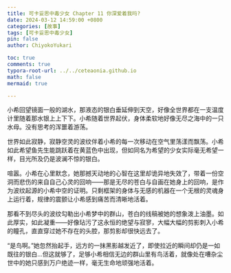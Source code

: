 ```yaml
---
title: 可卡妥思中毒少女 Chapter 11 你深爱着我吗?
date: 2024-03-12 14:59:00 +0800
categories: [故事]
tags: [可卡妥思中毒少女]
pin: false
author: ChiyokoYukari

toc: true
comments: true
typora-root-url: ../../ceteaonia.github.io
math: false
mermaid: true

---
```


小希回望镜面一般的湖水，那液态的银白垂延伸到天空，好像全世界都在一支温度计里随着那水银上上下下。小希随着世界起伏，身体柔软地好像无尽之海中的一只水母。没有思考的浑噩着游荡。

世界如此寂静，寂静空灵的波纹伴着小希的每一次移动在空气里荡漾而飘荡。小希如此希望鱼先生能跳跃着在黄蓝色中出现，但如同名为希望的少女实际毫无希望一样，目光所及仍是波澜不惊的银白。

喧嚣。小希在心里默念，她那撼天动地的心智在这里却诡异地失效了，带着一份空洞而悲伤的来自自己心灵的回响——那是无尽的苍白与自画在她身上的回响，是作为波纹起源的小希中空的证明。只剩框架的身体与无感的机器在一个无根的灵魂身上运行着，规律的震颤让小希感到痛苦而清晰地活着。

那看不到尽头的波纹勾勒出小希梦中的群山，苍白的线稿被她的想象泼上油墨。如此厚实，如此凝重——好像玷污了这永恒的绝望与寂寥，大幅大幅的剪影刺入小希的瞳孔，直直穿过她不存在的头腔，那剪影却很快远去了。

“是鸟啊。”她忽然抬起手，远方的一抹黑影越发近了，即使拉近的瞬间却仍是一如既往的银白…但这就够了，足够小希相信无边的群山里有鸟活着，就像处在嘈杂尘世中的她只感到万户绝迹一样，毫无生命地顽强地活着。